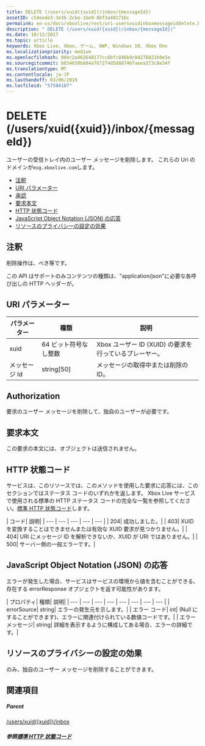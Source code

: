 ```yaml
---
title: DELETE (/users/xuid({xuid})/inbox/{messageId})
assetID: c54eede3-3e3b-2cbe-1be9-8bf3a48171bc
permalink: en-us/docs/xboxlive/rest/uri-usersxuidinboxmessageiddelete.html
description: " DELETE (/users/xuid({xuid})/inbox/{messageId})"
ms.date: 10/12/2017
ms.topic: article
keywords: Xbox Live, Xbox, ゲーム, UWP, Windows 10, Xbox One
ms.localizationpriority: medium
ms.openlocfilehash: 80ec2a462648177cc6bfc846b9c84278821b0e5e
ms.sourcegitcommit: b034650b684a767274d5d88746faeea373c8e34f
ms.translationtype: MT
ms.contentlocale: ja-JP
ms.lasthandoff: 03/06/2019
ms.locfileid: "57594107"
---
```

# <a name="delete-usersxuidxuidinboxmessageid"></a>DELETE (/users/xuid({xuid})/inbox/{messageId})
ユーザーの受信トレイ内のユーザー メッセージを削除します。 これらの Uri のドメインが`msg.xboxlive.com`します。
 
  * [注釈](#ID4EV)
  * [URI パラメーター](#ID4ECB)
  * [承認](#ID4EPB)
  * [要求本文](#ID4E1B)
  * [HTTP 状態コード](#ID4EHC)
  * [JavaScript Object Notation (JSON) の応答](#ID4EAE)
  * [リソースのプライバシーの設定の効果](#ID4EYF)
 
<a id="ID4EV"></a>

 
## <a name="remarks"></a>注釈 
 
削除操作は、べき等です。
 
この API はサポートのみコンテンツの種類は、"application/json"に必要な各呼び出しの HTTP ヘッダーが。 
  
<a id="ID4ECB"></a>

 
## <a name="uri-parameters"></a>URI パラメーター 
 
| パラメーター| 種類| 説明| 
| --- | --- | --- | 
| xuid | 64 ビット符号なし整数 | Xbox ユーザー ID (XUID) の要求を行っているプレーヤー。 | 
| メッセージ Id | string[50] | メッセージの取得中または削除の ID。 | 
  
<a id="ID4EPB"></a>

 
## <a name="authorization"></a>Authorization 
 
要求のユーザー メッセージを削除して、独自のユーザーが必要です。
  
<a id="ID4E1B"></a>

 
## <a name="request-body"></a>要求本文 
 
この要求の本文には、オブジェクトは送信されません。
  
<a id="ID4EHC"></a>

 
## <a name="http-status-codes"></a>HTTP 状態コード 
 
サービスは、このリソースでは、このメソッドを使用した要求に応答には、このセクションではステータス コードのいずれかを返します。 Xbox Live サービスで使用される標準の HTTP ステータス コードの完全な一覧を参照してください。[標準 HTTP 状態コード](../../additional/httpstatuscodes.md)します。
 
| コード| 説明| 
| --- | --- | --- | --- | --- | 
| 204| 成功しました。| 
| 403| XUID を変換することはできませんまたは有効な XUID 要求が見つかりません。| 
| 404| URI にメッセージ ID を解析できないか、XUID が URI ではありません。| 
| 500| サーバー側の一般エラーです。| 
  
<a id="ID4EAE"></a>

 
## <a name="javascript-object-notation-json-response"></a>JavaScript Object Notation (JSON) の応答 
 
エラーが発生した場合、サービスはサービスの環境から値を含むことができる、存在する errorResponse オブジェクトを返す可能性があります。
 
| プロパティ| 種類| 説明| 
| --- | --- | --- | --- | --- | --- | --- | --- | 
| errorSource| string| エラーの発生元を示します。| 
| エラー コード| int| (Null にすることができます)、エラーに関連付けられている数値コードです。| 
| エラー メッセージ| string| 詳細を表示するように構成してある場合、エラーの詳細です。| 
  
<a id="ID4EYF"></a>

 
## <a name="effect-of-privacy-settings-on-resource"></a>リソースのプライバシーの設定の効果 
 
のみ、独自のユーザー メッセージを削除することができます。 
  
<a id="ID4EDG"></a>

 
## <a name="see-also"></a>関連項目
 
<a id="ID4EFG"></a>

 
##### <a name="parent"></a>Parent  

[/users/xuid({xuid})/inbox](uri-usersxuidinbox.md)

  
<a id="ID4ETG"></a>

 
##### <a name="reference--standard-http-status-codesadditionalhttpstatuscodesmd"></a>参照[標準 HTTP 状態コード](../../additional/httpstatuscodes.md)

   